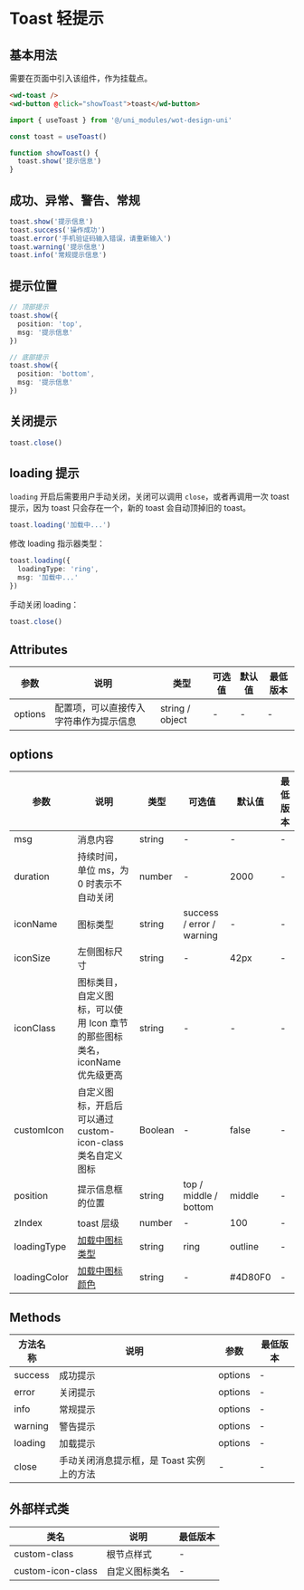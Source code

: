 <frame/>

# Toast 轻提示

## 基本用法

需要在页面中引入该组件，作为挂载点。

```html
<wd-toast />
<wd-button @click="showToast">toast</wd-button>
```

```typescript
import { useToast } from '@/uni_modules/wot-design-uni'

const toast = useToast()

function showToast() {
  toast.show('提示信息')
}
```

## 成功、异常、警告、常规

```typescript
toast.show('提示信息')
toast.success('操作成功')
toast.error('手机验证码输入错误，请重新输入')
toast.warning('提示信息')
toast.info('常规提示信息')
```

## 提示位置

```typescript
// 顶部提示
toast.show({
  position: 'top',
  msg: '提示信息'
})

// 底部提示
toast.show({
  position: 'bottom',
  msg: '提示信息'
})
```

## 关闭提示

```typescript
toast.close()
```

## loading 提示

`loading` 开启后需要用户手动关闭，关闭可以调用 `close`，或者再调用一次 toast 提示，因为 toast 只会存在一个，新的 toast 会自动顶掉旧的 toast。

```typescript
toast.loading('加载中...')
```

修改 loading 指示器类型：

```typescript
toast.loading({
  loadingType: 'ring',
  msg: '加载中...'
})
```

手动关闭 loading：

```typescript
toast.close()
```

## Attributes

| 参数    | 说明                                   | 类型            | 可选值 | 默认值 | 最低版本 |
| ------- | -------------------------------------- | --------------- | ------ | ------ | -------- |
| options | 配置项，可以直接传入字符串作为提示信息 | string / object | -      | -      | -        |

## options

| 参数         | 说明                                                                        | 类型    | 可选值                    | 默认值       | 最低版本 |
| ------------ | --------------------------------------------------------------------------- | ------- | ------------------------- | ------------ | -------- |
| msg          | 消息内容                                                                    | string  | -                         | -            | -        |
| duration     | 持续时间，单位 ms，为 0 时表示不自动关闭                                    | number  | -                         | 2000         | -        |
| iconName     | 图标类型                                                                    | string  | success / error / warning | -            | -        |
| iconSize     | 左侧图标尺寸                                                                | string  | -                         | 42px         | -        |
| iconClass    | 图标类目，自定义图标，可以使用 Icon 章节的那些图标类名，iconName 优先级更高 | string  | -                         | -            | -        |
| customIcon   | 自定义图标，开启后可以通过 custom-icon-class 类名自定义图标                 | Boolean | -                         | false        | -        |
| position     | 提示信息框的位置                                                            | string  | top / middle / bottom     | middle       | -        |
| zIndex       | toast 层级                                                                  | number  | -                         | 100          | -        |
| loadingType  | [加载中图标类型](/component/loading)                                        | string  | ring                      | outline      | -        |
| loadingColor | [加载中图标颜色](/component/loading)                                        | string  | -                         | #4D80F0      | -        |

## Methods

| 方法名称 | 说明                                      | 参数    | 最低版本 |
| -------- | ----------------------------------------- | ------- | -------- |
| success  | 成功提示                                  | options | -        |
| error    | 关闭提示                                  | options | -        |
| info     | 常规提示                                  | options | -        |
| warning  | 警告提示                                  | options | -        |
| loading  | 加载提示                                  | options | -        |
| close    | 手动关闭消息提示框，是 Toast 实例上的方法 | -       | -        |

## 外部样式类

| 类名              | 说明           | 最低版本 |
| ----------------- | -------------- | -------- |
| custom-class      | 根节点样式     | -        |
| custom-icon-class | 自定义图标类名 | -        |
